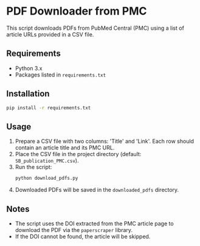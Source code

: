 # PDF Downloader from PMC

This script downloads PDFs from PubMed Central (PMC) using a list of article URLs provided in a CSV file.

## Requirements

- Python 3.x
- Packages listed in `requirements.txt`

## Installation

```bash
pip install -r requirements.txt
```

## Usage

1. Prepare a CSV file with two columns: 'Title' and 'Link'. Each row should contain an article title and its PMC URL.
2. Place the CSV file in the project directory (default: `SB_publication_PMC.csv`).
3. Run the script:
   ```bash
   python download_pdfs.py
   ```
4. Downloaded PDFs will be saved in the `downloaded_pdfs` directory.

## Notes

- The script uses the DOI extracted from the PMC article page to download the PDF via the `paperscraper` library.
- If the DOI cannot be found, the article will be skipped.
